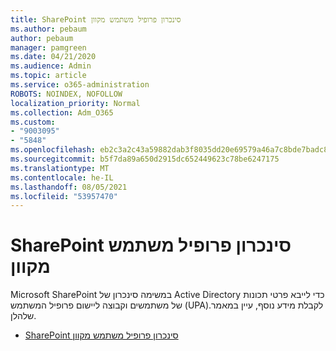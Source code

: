 ```yaml
---
title: SharePoint סינכרון פרופיל משתמש מקוון
ms.author: pebaum
author: pebaum
manager: pamgreen
ms.date: 04/21/2020
ms.audience: Admin
ms.topic: article
ms.service: o365-administration
ROBOTS: NOINDEX, NOFOLLOW
localization_priority: Normal
ms.collection: Adm_O365
ms.custom:
- "9003095"
- "5848"
ms.openlocfilehash: eb2c3a2c43a59882dab3f8035dd20e69579a46a7c8bde7badc80310a1ab57f6e
ms.sourcegitcommit: b5f7da89a650d2915dc652449623c78be6247175
ms.translationtype: MT
ms.contentlocale: he-IL
ms.lasthandoff: 08/05/2021
ms.locfileid: "53957470"
---
```

# <a name="sharepoint-online-user-profile-synchronization"></a>SharePoint סינכרון פרופיל משתמש מקוון

Microsoft SharePoint במשימה סינכרון של Active Directory כדי לייבא פרטי תכונות של משתמשים וקבוצה ליישום פרופיל המשתמש (UPA).לקבלת מידע נוסף, עיין במאמר שלהלן.

- [SharePoint סינכרון פרופיל משתמש מקוון](https://docs.microsoft.com/sharepoint/user-profile-sync)
